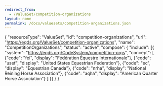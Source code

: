 ```yaml
---
redirect_from:
  - /ValueSet/competition-organizations
layout: none
permalink: /docs/valuesets/competition-organizations.json
---
```

{
  "resourceType": "ValueSet",
  "id": "competition-organizations",
  "url": "https://eqds.org/ValueSet/competition-organizations",
  "name": "CompetitionOrganizations",
  "status": "active",
  "compose": {
    "include": [{
      "system": "https://eqds.org/CodeSystem/competition-orgs",
      "concept": [
        {"code": "fei", "display": "Fédération Équestre Internationale"},
        {"code": "usef", "display": "United States Equestrian Federation"},
        {"code": "ec", "display": "Equestrian Canada"},
        {"code": "nrha", "display": "National Reining Horse Association"},
        {"code": "aqha", "display": "American Quarter Horse Association"}
      ]
    }]
  }
}